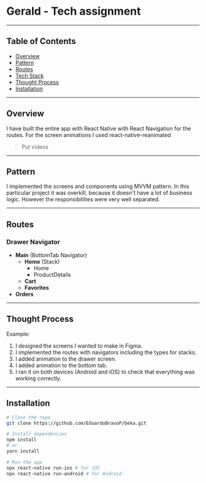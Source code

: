 # Gerald - Tech assignment

---

## Table of Contents
- [Overview](#overview)
- [Pattern](#Pattern)
- [Routes](#Routes)
- [Tech Stack](#tech-stack)
- [Thought Process](#Thought-Process)
- [Installation](#installation)

---

## Overview
I have built the entire app with React Native with React Navigation for the routes.
For the screen animations I used react-native-reanimated

> Put videos
---

## Pattern
I implemented the screens and components using MVVM pattern. In this particular project it was overkill, because it doesn't have a lot of business logic.
However the responsibilities were very well separated.

---

## Routes
### Drawer Navigator
- **Main** (BottomTab Navigator)
  - **Home** (Stack)
    - Home
    - ProductDetails
  - **Cart**
  - **Favorites**
- **Orders**

---

## Thought Process
Example:  
1. I designed the screens I wanted to make in Figma.
2. I implemented the routes with navigators including the types for stacks.
3. I added animation to the drawer screen.
4. I added animation to the bottom tab.
5. I ran it on both devices (Android and iOS) to check that everything was working correctly.

---

## Installation
```bash
# Clone the repo
git clone https://github.com/EduardoBravoP/beka.git

# Install dependencies
npm install
# or
yarn install

# Run the app
npx react-native run-ios # for iOS
npx react-native run-android # for Android
